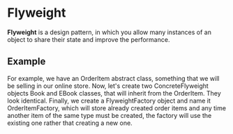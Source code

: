 # Flyweight

**Flyweight** is a design pattern, in which you allow many instances of an object to share their state and improve the performance.

## Example
For example, we have an OrderItem abstract class, something that we will be selling in our online store.
Now, let's create two ConcreteFlyweight objects Book and EBook classes, that will inherit from the OrderItem. They look identical.
Finally, we create a FlyweightFactory object and name it OrderItemFactory, which will store already created order items and any time 
another item of the same type must be created, the factory will use the existing one rather that creating a new one.
